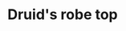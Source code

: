 ---
layout: item
title: Druid's robe top
item-id: 540
datatable: true
id: 540
name: "Druid's robe top"
members: true
lowalch: 16
highalch: 24
examine: "I feel closer to the gods when I am wearing this."
monsters:
  - id: 3258
    name: "Druid"
    members: true
    combat_level: 33
    wiki_url: "https://oldschool.runescape.wiki/w/Druid"
    drops:
      - quantity: "1"
        rarity: 0.046875
    image: "https://oldschool.runescape.wiki/images/thumb/9/9d/Druid.png/150px-Druid.png?37de2"
---